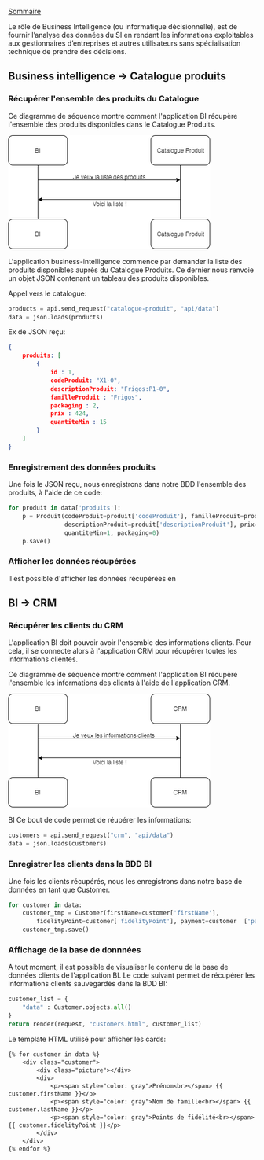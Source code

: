 [Sommaire](https://ursi-2020.github.io/business-intelligence/)

Le rôle de Business Intelligence (ou informatique décisionnelle), est de fournir l’analyse des données du SI en rendant les informations exploitables aux gestionnaires d’entreprises et autres utilisateurs sans spécialisation technique de prendre des décisions.

## Business intelligence -> Catalogue produits

### Récupérer l'ensemble des produits du Catalogue

<!---![Diagramme de séquence](./usecase_produits.svg) -->

Ce diagramme de séquence montre comment l'application BI récupère l'ensemble des produits disponibles dans le Catalogue Produits.

![Diagramme de séquence](./sequence_produit.png)

L'application business-intelligence commence par demander la liste des produits disponibles auprès du Catalogue Produits.
Ce dernier nous renvoie un objet JSON contenant un tableau des produits disponibles.

Appel vers le catalogue:

```python
products = api.send_request("catalogue-produit", "api/data")
data = json.loads(products)
```

Ex de JSON reçu:

```json
{
    produits: [
        {
            id : 1,
            codeProduit: "X1-0",
            descriptionProduit: "Frigos:P1-0",
            familleProduit : "Frigos",
            packaging : 2,
            prix : 424,
            quantiteMin : 15
        }
    ]
}
```

### Enregistrement des données produits

Une fois le JSON reçu, nous enregistrons dans notre BDD l'ensemble des produits, à l'aide de ce code:

```python
for produit in data['produits']:
    p = Produit(codeProduit=produit['codeProduit'], familleProduit=produit['familleProduit'],
                descriptionProduit=produit['descriptionProduit'], prix=produit['prix'],
                quantiteMin=1, packaging=0)
    p.save()
```

### Afficher les données récupérées

Il est possible d'afficher les données récupérées en 

## BI -> CRM

### Récupérer les clients du CRM

L'application BI doit pouvoir avoir l'ensemble des informations clients.
Pour cela, il se connecte alors à l'application CRM pour récupérer toutes les informations clientes.

Ce diagramme de séquence montre comment l'application BI récupère l'ensemble les informations des clients à l'aide de l'application CRM.

![Diagramme de séquence](./sequence_crm.png)

BI Ce bout de code permet de réupérer les informations:

```python
customers = api.send_request("crm", "api/data")
data = json.loads(customers)
```

### Enregistrer les clients dans la BDD BI
Une fois les clients récupérés, nous les enregistrons dans notre base de données en tant que Customer.

```python
for customer in data:
    customer_tmp = Customer(firstName=customer['firstName'],               lastName=customer['lastName'],                               
        fidelityPoint=customer['fidelityPoint'], payment=customer  ['payment'], account=customer["account"])
    customer_tmp.save()
```

### Affichage de la base de donnnées

A tout moment, il est possible de visualiser le contenu de la base de données clients de l'application BI.
Le code suivant permet de récupérer les informations clients sauvegardés dans la BDD BI:

```python
customer_list = {
    "data" : Customer.objects.all()
}
return render(request, "customers.html", customer_list)
```

Le template HTML utilisé pour afficher les cards:

```
{% for customer in data %}
    <div class="customer">
        <div class="picture"></div>
        <div>
            <p><span style="color: gray">Prénom<br></span> {{ customer.firstName }}</p>
            <p><span style="color: gray">Nom de famille<br></span> {{ customer.lastName }}</p>
            <p><span style="color: gray">Points de fidélité<br></span> {{ customer.fidelityPoint }}</p>
        </div>
    </div>
{% endfor %}
```
